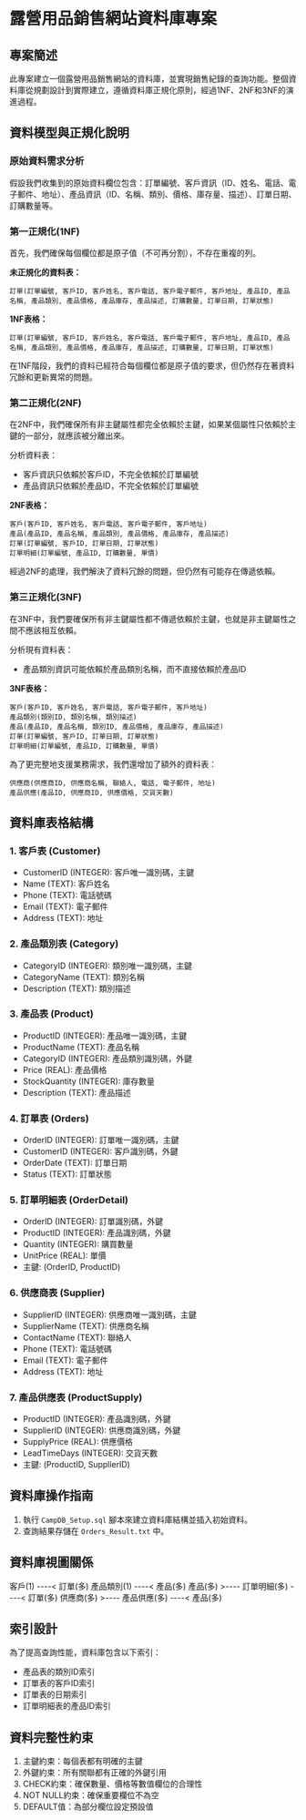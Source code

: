 # 露營用品銷售網站資料庫專案

## 專案簡述
此專案建立一個露營用品銷售網站的資料庫，並實現銷售紀錄的查詢功能。整個資料庫從規劃設計到實際建立，遵循資料庫正規化原則，經過1NF、2NF和3NF的演進過程。

## 資料模型與正規化說明

### 原始資料需求分析
假設我們收集到的原始資料欄位包含：訂單編號、客戶資訊（ID、姓名、電話、電子郵件、地址）、產品資訊（ID、名稱、類別、價格、庫存量、描述）、訂單日期、訂購數量等。

### 第一正規化(1NF)
首先，我們確保每個欄位都是原子值（不可再分割），不存在重複的列。

**未正規化的資料表：**
```
訂單(訂單編號, 客戶ID, 客戶姓名, 客戶電話, 客戶電子郵件, 客戶地址, 產品ID, 產品名稱, 產品類別, 產品價格, 產品庫存, 產品描述, 訂購數量, 訂單日期, 訂單狀態)
```

**1NF表格：**
```
訂單(訂單編號, 客戶ID, 客戶姓名, 客戶電話, 客戶電子郵件, 客戶地址, 產品ID, 產品名稱, 產品類別, 產品價格, 產品庫存, 產品描述, 訂購數量, 訂單日期, 訂單狀態)
```

在1NF階段，我們的資料已經符合每個欄位都是原子值的要求，但仍然存在著資料冗餘和更新異常的問題。

### 第二正規化(2NF)
在2NF中，我們確保所有非主鍵屬性都完全依賴於主鍵，如果某個屬性只依賴於主鍵的一部分，就應該被分離出來。

分析資料表：
- 客戶資訊只依賴於客戶ID，不完全依賴於訂單編號
- 產品資訊只依賴於產品ID，不完全依賴於訂單編號

**2NF表格：**
```
客戶(客戶ID, 客戶姓名, 客戶電話, 客戶電子郵件, 客戶地址)
產品(產品ID, 產品名稱, 產品類別, 產品價格, 產品庫存, 產品描述)
訂單(訂單編號, 客戶ID, 訂單日期, 訂單狀態)
訂單明細(訂單編號, 產品ID, 訂購數量, 單價)
```

經過2NF的處理，我們解決了資料冗餘的問題，但仍然有可能存在傳遞依賴。

### 第三正規化(3NF)
在3NF中，我們要確保所有非主鍵屬性都不傳遞依賴於主鍵，也就是非主鍵屬性之間不應該相互依賴。

分析現有資料表：
- 產品類別資訊可能依賴於產品類別名稱，而不直接依賴於產品ID

**3NF表格：**
```
客戶(客戶ID, 客戶姓名, 客戶電話, 客戶電子郵件, 客戶地址)
產品類別(類別ID, 類別名稱, 類別描述)
產品(產品ID, 產品名稱, 類別ID, 產品價格, 產品庫存, 產品描述)
訂單(訂單編號, 客戶ID, 訂單日期, 訂單狀態)
訂單明細(訂單編號, 產品ID, 訂購數量, 單價)
```

為了更完整地支援業務需求，我們還增加了額外的資料表：
```
供應商(供應商ID, 供應商名稱, 聯絡人, 電話, 電子郵件, 地址)
產品供應(產品ID, 供應商ID, 供應價格, 交貨天數)
```

## 資料庫表格結構

### 1. 客戶表 (Customer)
- CustomerID (INTEGER): 客戶唯一識別碼，主鍵
- Name (TEXT): 客戶姓名
- Phone (TEXT): 電話號碼
- Email (TEXT): 電子郵件
- Address (TEXT): 地址

### 2. 產品類別表 (Category)
- CategoryID (INTEGER): 類別唯一識別碼，主鍵
- CategoryName (TEXT): 類別名稱
- Description (TEXT): 類別描述

### 3. 產品表 (Product)
- ProductID (INTEGER): 產品唯一識別碼，主鍵
- ProductName (TEXT): 產品名稱
- CategoryID (INTEGER): 產品類別識別碼，外鍵
- Price (REAL): 產品價格
- StockQuantity (INTEGER): 庫存數量
- Description (TEXT): 產品描述

### 4. 訂單表 (Orders)
- OrderID (INTEGER): 訂單唯一識別碼，主鍵
- CustomerID (INTEGER): 客戶識別碼，外鍵
- OrderDate (TEXT): 訂單日期
- Status (TEXT): 訂單狀態

### 5. 訂單明細表 (OrderDetail)
- OrderID (INTEGER): 訂單識別碼，外鍵
- ProductID (INTEGER): 產品識別碼，外鍵
- Quantity (INTEGER): 購買數量
- UnitPrice (REAL): 單價
- 主鍵: (OrderID, ProductID)

### 6. 供應商表 (Supplier)
- SupplierID (INTEGER): 供應商唯一識別碼，主鍵
- SupplierName (TEXT): 供應商名稱
- ContactName (TEXT): 聯絡人
- Phone (TEXT): 電話號碼
- Email (TEXT): 電子郵件
- Address (TEXT): 地址

### 7. 產品供應表 (ProductSupply)
- ProductID (INTEGER): 產品識別碼，外鍵
- SupplierID (INTEGER): 供應商識別碼，外鍵
- SupplyPrice (REAL): 供應價格
- LeadTimeDays (INTEGER): 交貨天數
- 主鍵: (ProductID, SupplierID)

## 資料庫操作指南

1. 執行 `CampDB_Setup.sql` 腳本來建立資料庫結構並插入初始資料。
2. 查詢結果存儲在 `Orders_Result.txt` 中。

## 資料庫視圖關係

客戶(1) ----< 訂單(多)
產品類別(1) ----< 產品(多)
產品(多) >---- 訂單明細(多) ----< 訂單(多)
供應商(多) >---- 產品供應(多) ----< 產品(多)

## 索引設計
為了提高查詢性能，資料庫包含以下索引：
- 產品表的類別ID索引
- 訂單表的客戶ID索引
- 訂單表的日期索引
- 訂單明細表的產品ID索引

## 資料完整性約束
1. 主鍵約束：每個表都有明確的主鍵
2. 外鍵約束：所有關聯都有正確的外鍵引用
3. CHECK約束：確保數量、價格等數值欄位的合理性
4. NOT NULL約束：確保重要欄位不為空
5. DEFAULT值：為部分欄位設定預設值
